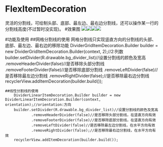 # FlexItemDecoration
灵活的分割线，可绘制头部、底部、最左边、最右边分割线，还可以操作某一行的分割线高度(不过暂时没实现)。
#效果图
![](https://github.com/ckrgithub/FlexItemDecoration/blob/master/screenshot/Screenshot_1.png)![](https://github.com/ckrgithub/FlexItemDecoration/blob/master/screenshot/Screenshot_2.png)![](https://github.com/ckrgithub/FlexItemDecoration/blob/master/screenshot/Screenshot_3.png)![](https://github.com/ckrgithub/FlexItemDecoration/blob/master/screenshot/Screenshot_4.png)

#功能及使用
	##网格分割线的使用
		网格分割线只实现竖直方向的分割线的头部、底部、最左边、最右边的移除功能
		DividerGridItemDecoration.Builder builder = new DividerGridItemDecoration.Builder(context, 2);//2:列数
        builder.setDivider(R.drawable.bg_divider_list)//设置分割线的颜色及宽高
                .removeHeaderDivider(false)//是否移除头部分割线
                .removeFooterDivider(false)//是否移除底部分割线
                .removeLeftDivider(false)//是否移除最左边分割线
                .removeRightDivider(false);//是否移除最右边分割线
        recyclerView.addItemDecoration(builder.build());

	##线性分割线的使用
		DividerLinearItemDecoration.Builder builder = new DividerLinearItemDecoration.Builder(context, orientation);//orientation:方向
        builder.setDivider(R.drawable.bg_divider_list)//设置分割线的颜色及宽高
                .removeHeaderDivider(false)//是否移除头部分割线，在竖直方向有效
                .removeFooterDivider(false)//是否移除底部分割线，在竖直方向有效
                .removeLeftDivider(false)//是否移除最左边分割线，在水平方向有效
                .removeRightDivider(false);//是否移除最右边分割线，在水平方向有效
        recyclerView.addItemDecoration(builder.build());
